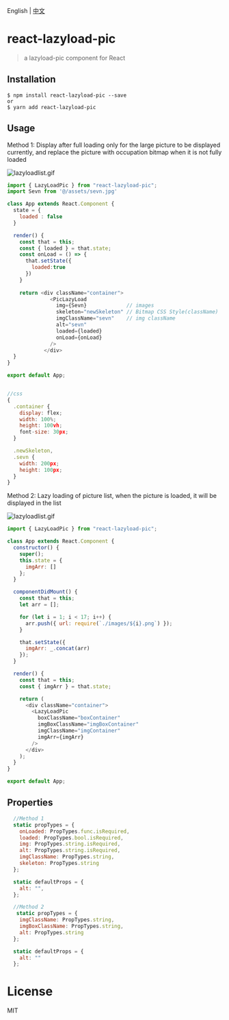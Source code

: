 English | [中文](./README.md)


# react-lazyload-pic

> a lazyload-pic component for React

## Installation

```
$ npm install react-lazyload-pic --save
or
$ yarn add react-lazyload-pic
```

## Usage 
Method 1: Display after full loading only for the large picture to be displayed currently, 
and replace the picture with occupation bitmap when it is not fully loaded

![lazyloadlist.gif](https://i.loli.net/2019/12/09/1SF9QoBCuiMOW63.gif)
```javascript
import { LazyLoadPic } from "react-lazyload-pic";
import Sevn from '@/assets/sevn.jpg'

class App extends React.Component {
  state = {
    loaded : false
  }

  render() {
    const that = this;
    const { loaded } = that.state;
    const onLoad = () => {
      that.setState({
        loaded:true
      })
    }
   
    return <div className="container"> 
              <PicLazyLoad
                img={Sevn}             // images
                skeleton="newSkeleton" // Bitmap CSS Style(className)
                imgClassName="sevn"    // img className 
                alt="sevn"
                loaded={loaded}
                onLoad={onLoad}
              /> 
            </div>
  }
}

export default App;


//css 
{
  .container {
    display: flex;
    width: 100%;
    height: 100vh;
    font-size: 30px;
  }

  .newSkeleton,
  .sevn {
    width: 200px;
    height: 100px;
  }
}

```
Method 2: Lazy loading of picture list, when the picture is loaded, 
it will be displayed in the list

![lazyloadlist.gif](https://i.loli.net/2019/12/09/4dNFHoXhxE3jmcy.gif)
```javascript
import { LazyLoadPic } from "react-lazyload-pic";

class App extends React.Component {
  constructor() {
    super();
    this.state = {
      imgArr: []
    };
  }

  componentDidMount() {
    const that = this;
    let arr = [];

    for (let i = 1; i < 17; i++) {
      arr.push({ url: require(`./images/${i}.png`) });
    }

    that.setState({
      imgArr: _.concat(arr)
    });
  }

  render() {
    const that = this;
    const { imgArr } = that.state;

    return (
      <div className="container">
        <LazyLoadPic
          boxClassName="boxContainer"
          imgBoxClassName="imgBoxContainer"
          imgClassName="imgContainer"
          imgArr={imgArr}
        />
      </div>
    );
  }
}

export default App;

```


## Properties

```javascript 
  //Method 1
  static propTypes = {
    onLoaded: PropTypes.func.isRequired,
    loaded: PropTypes.bool.isRequired,
    img: PropTypes.string.isRequired,
    alt: PropTypes.string.isRequired,
    imgClassName: PropTypes.string,
    skeleton: PropTypes.string
  };

  static defaultProps = {
    alt: "",
  };

  //Method 2
   static propTypes = {
    imgClassName: PropTypes.string,
    imgBoxClassName: PropTypes.string,
    alt: PropTypes.string
  };

  static defaultProps = {
    alt: ""
  };
```

# License

MIT
